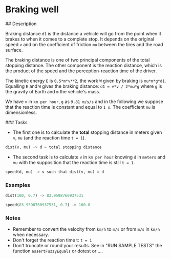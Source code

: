 # Braking well

## Description

Braking distance `d1` is the distance a vehicle will go from the point when it brakes to when it comes to a complete stop. It depends on the original speed `v` and on the coefficient of friction `mu` between the tires and the road surface.

The braking distance is one of two principal components of the total stopping distance. The other component is the reaction distance, which is the product of the speed and the perception-reaction time of the driver.

The kinetic energy `E` is `0.5*m*v**2`, the work `W` given by braking is `mu*m*g*d1`. Equalling `E` and `W` gives the braking distance: `d1 = v*v / 2*mu*g` where `g` is the gravity of Earth and `m` the vehicle's mass.

We have `v` in `km per hour`, `g` as `9.81 m/s/s` and in the following we suppose that the reaction time is constant and equal to `1 s`. The coefficient `mu` is dimensionless.

### Tasks

* The first one is to calculate the **total** stopping distance in meters given `v`, `mu` (and the reaction time `t = 1`).

```python
dist(v, mu) -> d = total stopping distance
```

* The second task is to calculate `v` in `km per hour` knowing `d` in `meters` and `mu` with the supposition that the reaction time is still `t = 1`.

```python
speed(d, mu) -> v such that dist(v, mu) = d
```

### Examples

```python
dist(100, 0.7) -> 83.9598760937531

speed(83.9598760937531, 0.7) -> 100.0
```

### Notes

* Remember to convert the velocity from `km/h` to `m/s` or from `m/s` in `km/h` when necessary.
* Don't forget the reaction time t: `t = 1`
* Don't truncate or round your results. See in "RUN SAMPLE TESTS" the function `assertFuzzyEquals` or dotest or ....

